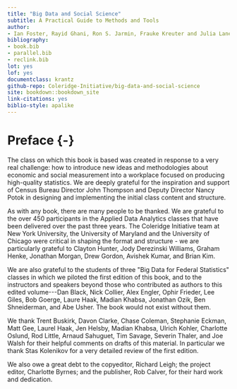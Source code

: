 ```yaml
---
title: "Big Data and Social Science"
subtitle: A Practical Guide to Methods and Tools
author:
- Ian Foster, Rayid Ghani, Ron S. Jarmin, Frauke Kreuter and Julia Lane
bibliography:
- book.bib
- parallel.bib
- reclink.bib
lot: yes
lof: yes
documentclass: krantz
github-repo: Coleridge-Initiative/big-data-and-social-science
site: bookdown::bookdown_site
link-citations: yes
biblio-style: apalike
---
```


# Preface {-}

The class on which this book is based was created in response to a very real challenge: how to introduce new ideas and methodologies about economic and social measurement into a workplace focused on producing high-quality statistics.  We are deeply grateful for the inspiration and support of Census Bureau Director John Thompson and Deputy Director Nancy Potok in designing and implementing the initial class content and structure.

As with any book, there are many people to be thanked. We are grateful to the over 450 participants in the Applied Data Analytics classes that have been delivered over the past three years. The Coleridge Initiative team at New York University, the University of Maryland and the University of Chicago were critical in shaping the format and structure - we are particularly grateful to Clayton Hunter, Jody Derezinski Williams, Graham Henke, Jonathan Morgan, Drew Gordon, Avishek Kumar, and Brian Kim.

We are also grateful to the students of three "Big Data for Federal Statistics" classes in which we piloted the first edition of this book, and to the instructors and speakers beyond those who  contributed as authors to this edited volume---Dan Black, Nick Collier, Alex Engler, Ophir Frieder, Lee Giles, Bob Goerge, Laure Haak, Madian Khabsa, Jonathan Ozik, Ben Shneiderman, and Abe Usher. The book would not exist without them.

We thank Trent Buskirk, Davon Clarke, Chase Coleman, Stephanie Eckman, Matt Gee, Laurel Haak, Jen Helsby, Madian Khabsa, Ulrich Kohler, Charlotte Oslund, Rod Little, Arnaud Sahuguet, Tim Savage, Severin Thaler, and Joe Walsh for their helpful comments on drafts of this material. In particular we thank Stas Kolenikov for a very detailed review of the first edition.

We also owe a great debt to the copyeditor, Richard Leigh; the project editor, Charlotte Byrnes; and the publisher, Rob Calver, for their hard work and dedication.
